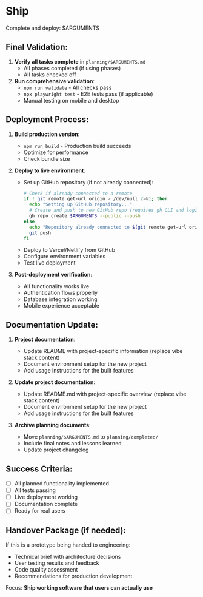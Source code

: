 # Ship

Complete and deploy: $ARGUMENTS

## Final Validation:
1. **Verify all tasks complete** in `planning/$ARGUMENTS.md`
   - All phases completed (if using phases)
   - All tasks checked off
2. **Run comprehensive validation**:
   - `npm run validate` - All checks pass
   - `npx playwright test` - E2E tests pass (if applicable)
   - Manual testing on mobile and desktop

## Deployment Process:
1. **Build production version**:
   - `npm run build` - Production build succeeds
   - Optimize for performance
   - Check bundle size

2. **Deploy to live environment**:
   - Set up GitHub repository (if not already connected):
     ```bash
     # Check if already connected to a remote
     if ! git remote get-url origin > /dev/null 2>&1; then
       echo "Setting up GitHub repository..."
       # Create and push to new GitHub repo (requires gh CLI and login)
       gh repo create $ARGUMENTS --public --push
     else
       echo "Repository already connected to $(git remote get-url origin)"
       git push
     fi
     ```
   - Deploy to Vercel/Netlify from GitHub
   - Configure environment variables
   - Test live deployment

3. **Post-deployment verification**:
   - All functionality works live
   - Authentication flows properly
   - Database integration working
   - Mobile experience acceptable

## Documentation Update:
1. **Project documentation**:
   - Update README with project-specific information (replace vibe stack content)
   - Document environment setup for the new project
   - Add usage instructions for the built features

2. **Update project documentation**:
   - Update README.md with project-specific overview (replace vibe stack content)
   - Document environment setup for the new project
   - Add usage instructions for the built features

2. **Archive planning documents**:
   - Move `planning/$ARGUMENTS.md` to `planning/completed/`
   - Include final notes and lessons learned
   - Update project changelog

## Success Criteria:
- [ ] All planned functionality implemented
- [ ] All tests passing
- [ ] Live deployment working
- [ ] Documentation complete
- [ ] Ready for real users

## Handover Package (if needed):
If this is a prototype being handed to engineering:
- Technical brief with architecture decisions
- User testing results and feedback
- Code quality assessment
- Recommendations for production development

Focus: **Ship working software that users can actually use**